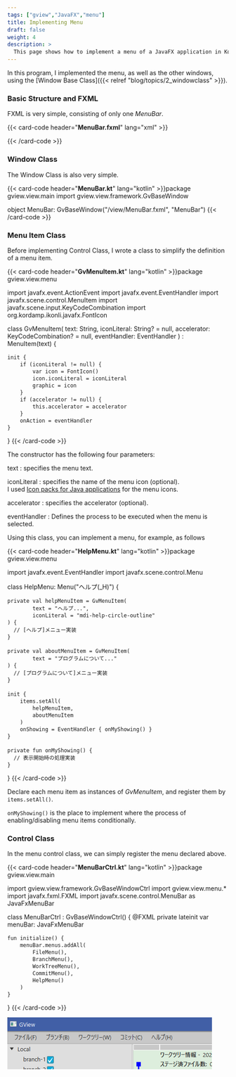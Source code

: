 ```yaml
---
tags: ["gview","JavaFX","menu"]
title: Implementing Menu
draft: false
weight: 4
description: >
  This page shows how to implement a menu of a JavaFX application in Kotlin.
---
```


In this program, I implemented the menu, as well as the other windows, using the [Window Base Class]({{< relref "blog/topics/2_windowclass" >}}).


### Basic Structure and FXML 

FXML is very simple, consisting of only one *MenuBar*.

{{< card-code header="**MenuBar.fxml**" lang="xml" >}}<?xml version="1.0" encoding="UTF-8"?>
<?import javafx.scene.control.MenuBar?>
<?import javafx.scene.layout.AnchorPane?>
<MenuBar xmlns="http://javafx.com/javafx" xmlns:fx="http://javafx.com/fxml"
         fx:id="menuBar" AnchorPane.leftAnchor="0.0" AnchorPane.rightAnchor="0.0"
         fx:controller="gview.view.main.MenuBarCtrl">
</MenuBar>
{{< /card-code >}}

### Window Class

The Window Class is also very simple.

{{< card-code header="**MenuBar.kt**" lang="kotlin" >}}package gview.view.main
import gview.view.framework.GvBaseWindow

object MenuBar: GvBaseWindow<MenuBarCtrl>("/view/MenuBar.fxml", "MenuBar")
{{< /card-code >}}

### Menu Item Class

Before implementing Control Class, I wrote a class to simplify the definition of a menu item.  

{{< card-code header="**GvMenuItem.kt**" lang="kotlin" >}}package gview.view.menu

import javafx.event.ActionEvent
import javafx.event.EventHandler
import javafx.scene.control.MenuItem
import javafx.scene.input.KeyCodeCombination
import org.kordamp.ikonli.javafx.FontIcon

class GvMenuItem(
    text: String,
    iconLiteral: String? = null,
    accelerator: KeyCodeCombination? = null,
    eventHandler: EventHandler<ActionEvent>
) : MenuItem(text) {

    init {
        if (iconLiteral != null) {
            var icon = FontIcon()
            icon.iconLiteral = iconLiteral
            graphic = icon
        }
        if (accelerator != null) {
            this.accelerator = accelerator
        }
        onAction = eventHandler
    }
}
{{< /card-code >}}<br/>

The constructor has the following four parameters:

text
: specifies the menu text.

iconLiteral
: specifies the name of the menu icon (optional).  
  I used [Icon packs for Java applications](https://kordamp.org/ikonli/) for the menu icons.

accelerator
: specifies the accelerator (optional).

eventHandler
: Defines the process to be executed when the menu is selected.

Using this class, you can implement a menu, for example, as follows

{{< card-code header="**HelpMenu.kt**" lang="kotlin" >}}package gview.view.menu

import javafx.event.EventHandler
import javafx.scene.control.Menu

class HelpMenu: Menu("ヘルプ(_H)") {

    private val helpMenuItem = GvMenuItem(
            text = "ヘルプ...",
            iconLiteral = "mdi-help-circle-outline"
    ) { 
      // [ヘルプ]メニュー実装
    }

    private val aboutMenuItem = GvMenuItem(
            text = "プログラムについて..."
    ) {
      // [プログラムについて]メニュー実装
    }

    init {
        items.setAll(
            helpMenuItem,
            aboutMenuItem
        )
        onShowing = EventHandler { onMyShowing() }
    }

    private fun onMyShowing() {
      // 表示開始時の処理実装
    }
}
{{< /card-code >}}<br/>

Declare each menu item as instances of *GvMenuItem*, and register them by ``items.setAll()``.

``onMyShowing()`` is the place to implement where the process of enabling/disabling menu items conditionally.

### Control Class

In the menu control class, we can simply register the menu declared above.

{{< card-code header="**MenuBarCtrl.kt**" lang="kotlin" >}}package gview.view.main

import gview.view.framework.GvBaseWindowCtrl
import gview.view.menu.*
import javafx.fxml.FXML
import javafx.scene.control.MenuBar as JavaFxMenuBar

class MenuBarCtrl : GvBaseWindowCtrl() {
    @FXML private lateinit var menuBar: JavaFxMenuBar

    fun initialize() {
        menuBar.menus.addAll(
            FileMenu(),
            BranchMenu(),
            WorkTreeMenu(),
            CommitMenu(),
            HelpMenu()
        )
    }
}
{{< /card-code >}}<br/>

![gview menu](gview-menu.png)
